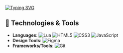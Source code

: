 [![Typing SVG](https://readme-typing-svg.herokuapp.com?font=Clash+Display&weight=700&size=50&pause=1000&color=4F27DE&background=FF000000&center=true&vCenter=true&width=600&lines=EGZXTIC)](https://git.io/typing-svg)

## 🔧 Technologies & Tools
- **Languages**: ![Lua](https://img.shields.io/badge/Lua-2C2D72?style=for-the-badge&logo=lua&logoColor=white) ![HTML5](https://img.shields.io/badge/HTML5-E34F26?style=for-the-badge&logo=html5&logoColor=white) ![CSS3](https://img.shields.io/badge/CSS3-1572B6?style=for-the-badge&logo=css3&logoColor=white) ![JavaScript](https://img.shields.io/badge/JavaScript-323330?style=for-the-badge&logo=javascript&logoColor=F7DF1E)
- **Design Tools**: ![Figma](https://img.shields.io/badge/Figma-F24E1E?style=for-the-badge&logo=figma&logoColor=white)
- **Frameworks/Tools**: ![Git](https://img.shields.io/badge/Git-F05032?style=for-the-badge&logo=git&logoColor=white)
